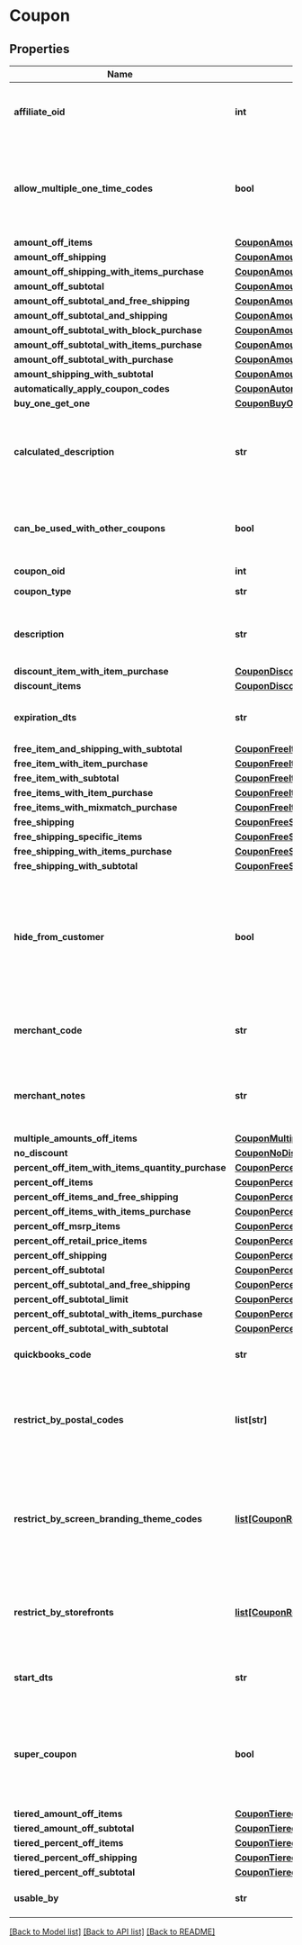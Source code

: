 # Coupon

## Properties
Name | Type | Description | Notes
------------ | ------------- | ------------- | -------------
**affiliate_oid** | **int** | Associates an order with an affiliate when this value is set. | [optional] 
**allow_multiple_one_time_codes** | **bool** | True if multiple one time codes for this coupon can be used on a cart at the same time. | [optional] 
**amount_off_items** | [**CouponAmountOffItems**](CouponAmountOffItems.md) |  | [optional] 
**amount_off_shipping** | [**CouponAmountOffShipping**](CouponAmountOffShipping.md) |  | [optional] 
**amount_off_shipping_with_items_purchase** | [**CouponAmountOffShippingWithItemsPurchase**](CouponAmountOffShippingWithItemsPurchase.md) |  | [optional] 
**amount_off_subtotal** | [**CouponAmountOffSubtotal**](CouponAmountOffSubtotal.md) |  | [optional] 
**amount_off_subtotal_and_free_shipping** | [**CouponAmountOffSubtotalFreeShippingWithPurchase**](CouponAmountOffSubtotalFreeShippingWithPurchase.md) |  | [optional] 
**amount_off_subtotal_and_shipping** | [**CouponAmountOffSubtotalAndShipping**](CouponAmountOffSubtotalAndShipping.md) |  | [optional] 
**amount_off_subtotal_with_block_purchase** | [**CouponAmountOffSubtotalWithBlockPurchase**](CouponAmountOffSubtotalWithBlockPurchase.md) |  | [optional] 
**amount_off_subtotal_with_items_purchase** | [**CouponAmountOffSubtotalWithItemsPurchase**](CouponAmountOffSubtotalWithItemsPurchase.md) |  | [optional] 
**amount_off_subtotal_with_purchase** | [**CouponAmountOffSubtotalWithPurchase**](CouponAmountOffSubtotalWithPurchase.md) |  | [optional] 
**amount_shipping_with_subtotal** | [**CouponAmountShippingWithSubtotal**](CouponAmountShippingWithSubtotal.md) |  | [optional] 
**automatically_apply_coupon_codes** | [**CouponAutomaticallyApplyCouponCodes**](CouponAutomaticallyApplyCouponCodes.md) |  | [optional] 
**buy_one_get_one** | [**CouponBuyOneGetOneLimit**](CouponBuyOneGetOneLimit.md) |  | [optional] 
**calculated_description** | **str** | Calculated description displayed to the customer if no description is specified. | [optional] 
**can_be_used_with_other_coupons** | **bool** | True if this coupon can be used with other coupons in a single order. | [optional] 
**coupon_oid** | **int** | Coupon oid. | [optional] 
**coupon_type** | **str** | Coupon type. | [optional] 
**description** | **str** | Description of the coupon up to 50 characters. | [optional] 
**discount_item_with_item_purchase** | [**CouponDiscountItemWithItemPurchase**](CouponDiscountItemWithItemPurchase.md) |  | [optional] 
**discount_items** | [**CouponDiscountItems**](CouponDiscountItems.md) |  | [optional] 
**expiration_dts** | **str** | Date/time when coupon expires | [optional] 
**free_item_and_shipping_with_subtotal** | [**CouponFreeItemAndShippingWithSubtotal**](CouponFreeItemAndShippingWithSubtotal.md) |  | [optional] 
**free_item_with_item_purchase** | [**CouponFreeItemWithItemPurchase**](CouponFreeItemWithItemPurchase.md) |  | [optional] 
**free_item_with_subtotal** | [**CouponFreeItemWithSubtotal**](CouponFreeItemWithSubtotal.md) |  | [optional] 
**free_items_with_item_purchase** | [**CouponFreeItemsWithItemPurchase**](CouponFreeItemsWithItemPurchase.md) |  | [optional] 
**free_items_with_mixmatch_purchase** | [**CouponFreeItemsWithMixMatchPurchase**](CouponFreeItemsWithMixMatchPurchase.md) |  | [optional] 
**free_shipping** | [**CouponFreeShipping**](CouponFreeShipping.md) |  | [optional] 
**free_shipping_specific_items** | [**CouponFreeShippingSpecificItems**](CouponFreeShippingSpecificItems.md) |  | [optional] 
**free_shipping_with_items_purchase** | [**CouponFreeShippingWithItemsPurchase**](CouponFreeShippingWithItemsPurchase.md) |  | [optional] 
**free_shipping_with_subtotal** | [**CouponFreeShippingWithSubtotal**](CouponFreeShippingWithSubtotal.md) |  | [optional] 
**hide_from_customer** | **bool** | Hide coupon from customer during checkout.  Often used when coupons are automatic discounting mechanisms. | [optional] 
**merchant_code** | **str** | Merchant code of coupon up to 20 characters. | [optional] 
**merchant_notes** | **str** | Internal notes about this coupon.  These are not visible to customer. | [optional] 
**multiple_amounts_off_items** | [**CouponMultipleAmountsOffItems**](CouponMultipleAmountsOffItems.md) |  | [optional] 
**no_discount** | [**CouponNoDiscount**](CouponNoDiscount.md) |  | [optional] 
**percent_off_item_with_items_quantity_purchase** | [**CouponPercentOffItemWithItemsQuantityPurchase**](CouponPercentOffItemWithItemsQuantityPurchase.md) |  | [optional] 
**percent_off_items** | [**CouponPercentOffItems**](CouponPercentOffItems.md) |  | [optional] 
**percent_off_items_and_free_shipping** | [**CouponPercentOffItemsAndFreeShipping**](CouponPercentOffItemsAndFreeShipping.md) |  | [optional] 
**percent_off_items_with_items_purchase** | [**CouponPercentOffItemsWithItemsPurchase**](CouponPercentOffItemsWithItemsPurchase.md) |  | [optional] 
**percent_off_msrp_items** | [**CouponPercentOffMsrpItems**](CouponPercentOffMsrpItems.md) |  | [optional] 
**percent_off_retail_price_items** | [**CouponPercentOffRetailPriceItems**](CouponPercentOffRetailPriceItems.md) |  | [optional] 
**percent_off_shipping** | [**CouponPercentOffShipping**](CouponPercentOffShipping.md) |  | [optional] 
**percent_off_subtotal** | [**CouponPercentOffSubtotal**](CouponPercentOffSubtotal.md) |  | [optional] 
**percent_off_subtotal_and_free_shipping** | [**CouponPercentOffSubtotalAndFreeShipping**](CouponPercentOffSubtotalAndFreeShipping.md) |  | [optional] 
**percent_off_subtotal_limit** | [**CouponPercentOffSubtotalLimit**](CouponPercentOffSubtotalLimit.md) |  | [optional] 
**percent_off_subtotal_with_items_purchase** | [**CouponPercentOffSubtotalWithItemsPurchase**](CouponPercentOffSubtotalWithItemsPurchase.md) |  | [optional] 
**percent_off_subtotal_with_subtotal** | [**CouponPercentOffSubtotalWithSubtotal**](CouponPercentOffSubtotalWithSubtotal.md) |  | [optional] 
**quickbooks_code** | **str** | Quickbooks accounting code. | [optional] 
**restrict_by_postal_codes** | **list[str]** | Optional list of postal codes which restrict a coupon to within these postal codes. | [optional] 
**restrict_by_screen_branding_theme_codes** | [**list[CouponRestriction]**](CouponRestriction.md) | Optional list of legacy screen branding theme codes to limit coupon use to only those themes. | [optional] 
**restrict_by_storefronts** | [**list[CouponRestriction]**](CouponRestriction.md) | Optional list of storefronts to limit coupon use to only those storefronts. | [optional] 
**start_dts** | **str** | Date/time when coupon is valid | [optional] 
**super_coupon** | **bool** | If true, this coupon can be used with ANY other coupon regardless of the other coupons configuration | [optional] 
**tiered_amount_off_items** | [**CouponTieredAmountOffItems**](CouponTieredAmountOffItems.md) |  | [optional] 
**tiered_amount_off_subtotal** | [**CouponTieredAmountOffSubtotal**](CouponTieredAmountOffSubtotal.md) |  | [optional] 
**tiered_percent_off_items** | [**CouponTieredPercentOffItems**](CouponTieredPercentOffItems.md) |  | [optional] 
**tiered_percent_off_shipping** | [**CouponTieredPercentOffShipping**](CouponTieredPercentOffShipping.md) |  | [optional] 
**tiered_percent_off_subtotal** | [**CouponTieredPercentOffSubtotal**](CouponTieredPercentOffSubtotal.md) |  | [optional] 
**usable_by** | **str** | Who may use this coupon. | [optional] 

[[Back to Model list]](../README.md#documentation-for-models) [[Back to API list]](../README.md#documentation-for-api-endpoints) [[Back to README]](../README.md)


